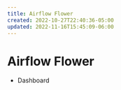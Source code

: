 ```yaml
---
title: Airflow Flower
created: 2022-10-27T22:40:36-05:00
updated: 2022-11-16T15:45:09-06:00
---
```



# Airflow Flower
- Dashboard